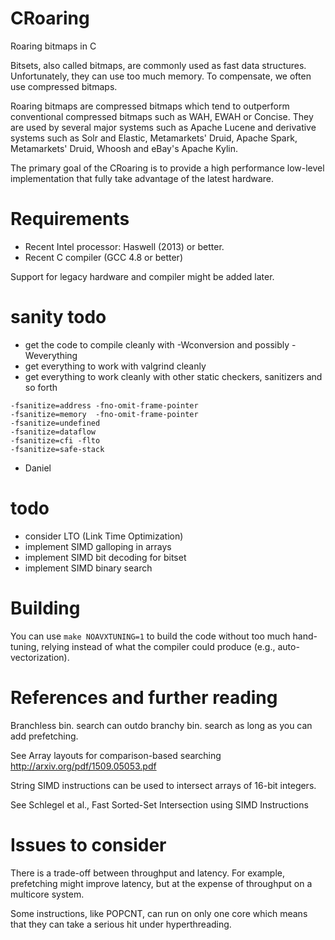 # CRoaring
Roaring bitmaps in C

Bitsets, also called bitmaps, are commonly used as fast data structures. Unfortunately, they can use too much memory.
 To compensate, we often use compressed bitmaps.

Roaring bitmaps are compressed bitmaps which tend to outperform conventional compressed bitmaps such as WAH, EWAH or Concise.
They are used by several major systems such as Apache Lucene and derivative systems such as Solr and Elastic,
Metamarkets' Druid, Apache Spark, Metamarkets' Druid, Whoosh and eBay's Apache Kylin.

The primary goal of the CRoaring is to provide a high performance low-level implementation that fully take advantage
of the latest hardware.

# Requirements

- Recent Intel processor: Haswell (2013) or better.
- Recent C compiler (GCC 4.8 or better)

Support for legacy hardware and compiler might be added later.

# sanity todo
- get the code to compile cleanly with -Wconversion and possibly -Weverything
- get everything to work with valgrind cleanly
- get everything to work cleanly with other static checkers, sanitizers and so forth

```
-fsanitize=address -fno-omit-frame-pointer
-fsanitize=memory  -fno-omit-frame-pointer
-fsanitize=undefined
-fsanitize=dataflow
-fsanitize=cfi -flto
-fsanitize=safe-stack
```
- Daniel


# todo

- consider LTO (Link Time Optimization)
- implement SIMD galloping in arrays
- implement SIMD bit decoding for bitset
- implement SIMD binary search

# Building

You can use ```make NOAVXTUNING=1``` to build the code
without too much hand-tuning, relying instead of what
the compiler could produce (e.g., auto-vectorization).

# References and further reading

Branchless bin. search can outdo branchy bin. search 
as long as you can add prefetching.

See  Array layouts for comparison-based searching http://arxiv.org/pdf/1509.05053.pdf


String SIMD instructions can be used to intersect arrays of
16-bit integers.

See Schlegel et al., Fast Sorted-Set Intersection using SIMD Instructions

# Issues to consider

There is a trade-off between throughput and latency. For example, 
prefetching might improve latency, but at the expense of throughput
on a multicore system.

Some instructions, like POPCNT, can run on only one core which means
that they can take a serious hit under hyperthreading.


